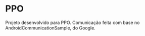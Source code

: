 # PPO

Projeto desenvolvido para PPO.
Comunicação feita com base no AndroidCommunicationSample, do Google.
